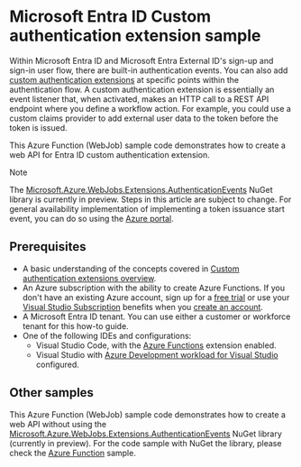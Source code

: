 # Microsoft Entra ID Custom authentication extension sample


Within Microsoft Entra ID and Microsoft Entra External ID's sign-up and sign-in user flow, there are built-in authentication events. You can also add [custom authentication extensions](https://learn.microsoft.com/entra/identity-platform/custom-extension-overview) at specific points within the authentication flow. A custom authentication extension is essentially an event listener that, when activated, makes an HTTP call to a REST API endpoint where you define a workflow action. For example, you could use a custom claims provider to add external user data to the token before the token is issued.


This Azure Function (WebJob) sample code demonstrates how to create a web API for Entra ID custom authentication extension. 

> [!NOTE]
>
> The [Microsoft.Azure.WebJobs.Extensions.AuthenticationEvents](https://www.nuget.org/packages/Microsoft.Azure.WebJobs.Extensions.AuthenticationEvents) NuGet library is currently in preview. Steps in this article are subject to change. For general availability implementation of implementing a token issuance start event, you can do so using the [Azure portal](https://learn.microsoft.com/entra/identity-platform/custom-extension-tokenissuancestart-setup?tabs=visual-studio-code%2Cazure-portal&pivots=azure-portal).

## Prerequisites

- A basic understanding of the concepts covered in [Custom authentication extensions overview](https://learn.microsoft.com/entra/identity-platform/custom-extension-overview).
- An Azure subscription with the ability to create Azure Functions. If you don't have an existing Azure account, sign up for a [free trial](https://azure.microsoft.com/free/dotnet/) or use your [Visual Studio Subscription](https://visualstudio.microsoft.com/subscriptions/) benefits when you [create an account](https://account.windowsazure.com/Home/Index).
- A Microsoft Entra ID tenant. You can use either a customer or workforce tenant for this how-to guide.
- One of the following IDEs and configurations:
    - Visual Studio Code, with the [Azure Functions](https://marketplace.visualstudio.com/items?itemName=ms-azuretools.vscode-azurefunctions) extension enabled.
    - Visual Studio with [Azure Development workload for Visual Studio](https://learn.microsoft.com/en-us/dotnet/azure/configure-visual-studio) configured.

## Other samples

This Azure Function (WebJob) sample code demonstrates how to create a web API without using the [Microsoft.Azure.WebJobs.Extensions.AuthenticationEvents](https://www.nuget.org/packages/Microsoft.Azure.WebJobs.Extensions.AuthenticationEvents) NuGet library (currently in preview). For the code sample with NuGet the library, please check the [Azure Function](https://github.com/microsoft/custom-authentication-extension-sdk) sample. 